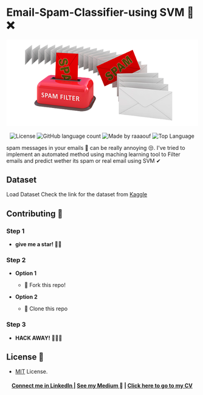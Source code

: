 # Email-Spam-Classifier-using SVM 📩 ❌
![cover](https://github.com/raaaouf/Email-Spam-Classifier/blob/main/68747470733a2f2f6170706c6965646d616368696e656c6561726e696e672e66696c65732e776f726470726573732e636f6d2f323031372f30312f7370616d2d66696c7465722e706e673f773d363230.png)

<p align="center">
  <img alt="License" src="https://img.shields.io/badge/license-MIT-%237159c1">
  

  <img alt="GitHub language count" src="https://img.shields.io/github/languages/count/raaaouf/Email-Spam-Classifier?color=%237159c1">
  

  <img alt="Made by raaaouf " src="https://img.shields.io/badge/made%20by-raaaouf-%237159c1">  
 

  <img alt="Top Language" src="https://img.shields.io/github/languages/top/raaaouf/Email-Spam-Classifier?color=%237159c1">
</p>

spam messages in your emails 📩 can be really annoying 😒. I've tried to implement an automated method using maching learning tool  to Filter 
 emails and predict wether its spam or real email using SVM ✔

## Dataset 
Load Dataset
Check the link for the dataset from [Kaggle](https://www.kaggle.com/uciml/sms-spam-collection-dataset)

## Contributing 🙌
### Step 1
- **give me a star! 🌟**🌟 

### Step 2

- **Option 1**
    - 🍴 Fork this repo!

- **Option 2**
    - 👯 Clone this repo 
### Step 3
- **HACK AWAY!** 🔨🔨🔨


## License 📝

- [MIT](http://opensource.org/licenses/mit-license.php) License.

<h4 align="center">
<a href="http://linkedin.com/in/raoufzoghbi">Connect me in LinkedIn </a> | <a href="https://medium.com/@raaaaouf">See my Medium </a>👀 | <a href=" ">Click here to go to my CV</a>
</h4>
